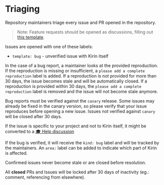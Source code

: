 # Triaging

Repository maintainers triage every issue and PR opened in the repository.

> Note: Feature requests should be opened as discussions, filling out [this template](https://github.com/d-one-design/kirin/discussions/new?category=ideas).

Issues are opened with one of these labels:

- `template: bug` - unverified issue with Kirin itself

In the case of a bug report, a maintainer looks at the provided reproduction. If the reproduction is missing or insufficient, a `please add a complete reproduction` label is added. If a reproduction is not provided for more than 30 days, the issue becomes stale and will be automatically closed. If a reproduction is provided within 30 days, the `please add a complete reproduction` label is removed and the issue will not become stale anymore.

Bug reports must be verified against the `canary` release. Some issues may already be fixed in the canary version, so please verify that your issue reproduces before opening a new issue. Issues not verified against `canary` will be closed after 30 days.

If the issue is specific to your project and not to Kirin itself, it might be converted to a [🎓️ Help discussion](https://github.com/d-one-design/kirin/discussions/categories/help)

If the bug is verified, it will receive the `kind: bug` label and will be tracked by the maintainers. An `area:` label can be added to indicate which part of Kirin is affected.

Confirmed issues never become stale or are closed before resolution.

All **closed** PRs and Issues will be locked after 30 days of inactivity (eg.: comment, referencing from elsewhere).
